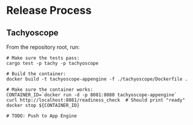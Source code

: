 # Release Process

## Tachyoscope

From the repository root, run:

```shell
# Make sure the tests pass:
cargo test -p tachy -p tachyoscope

# Build the container:
docker build -t tachyoscope-appengine -f ./tachyoscope/Dockerfile .

# Make sure the container works:
CONTAINER_ID=`docker run -d -p 8081:8080 tachyoscope-appengine`
curl http://localhost:8081/readiness_check  # Should print "ready"
docker stop ${CONTAINER_ID}

# TODO: Push to App Engine
```
